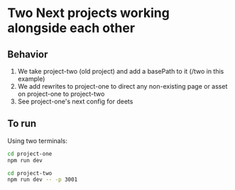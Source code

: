 # Two Next projects working alongside each other

## Behavior

1. We take project-two (old project) and add a basePath to it (/two in this example)
2. We add rewrites to project-one to direct any non-existing page or asset on project-one to project-two
3. See project-one's next config for deets

## To run

Using two terminals:

```bash
cd project-one
npm run dev
```

```bash
cd project-two
npm run dev -- -p 3001
```
